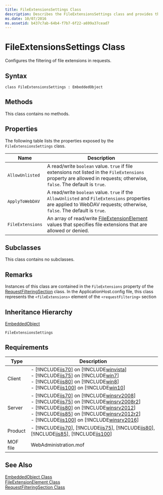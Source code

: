 ```yaml
---
title: FileExtensionsSettings Class
description: Describes the FileExtensionsSettings class and provides the class' syntax, properties, remarks, inheritance hierarchy, and requirements.
ms.date: 10/07/2016
ms.assetid: b437c7ab-64b4-f7b7-6f22-a699a37cead7
---
```

# FileExtensionsSettings Class
Configures the filtering of file extensions in requests.  
  
## Syntax  
  
```vbs  
class FileExtensionsSettings : EmbeddedObject  
```  
  
## Methods  
 This class contains no methods.  
  
## Properties  
 The following table lists the properties exposed by the `FileExtensionsSettings` class.  
  
|Name|Description|  
|----------|-----------------|  
|`AllowUnlisted`|A read/write `boolean` value. `true` if file extensions not listed in the `FileExtensions` property are allowed in requests; otherwise, `false`. The default is `true`.|  
|`ApplyToWebDAV`|A read/write `boolean` value. `true` if the `AllowUnlisted` and `FileExtensions` properties are applied to WebDAV requests; otherwise, `false`. The default is `true`.|  
|`FileExtensions`|An array of read/write [FileExtensionElement](../wmi-provider/fileextensionelement-class.md) values that specifies file extensions that are allowed or denied.|  
  
## Subclasses  
 This class contains no subclasses.  
  
## Remarks  
 Instances of this class are contained in the `FileExtensions` property of the [RequestFilteringSection](../wmi-provider/requestfilteringsection-class.md) class. In the ApplicationHost.config file, this class represents the `<fileExtensions>` element of the `<requestFiltering>` section  
  
## Inheritance Hierarchy  
 [EmbeddedObject](../wmi-provider/embeddedobject-class.md)  
  
 `FileExtensionsSettings`  
  
## Requirements  
  
|Type|Description|  
|----------|-----------------|  
|Client|-   [!INCLUDE[iis70](../wmi-provider/includes/iis70-md.md)] on [!INCLUDE[winvista](../wmi-provider/includes/winvista-md.md)]<br />-   [!INCLUDE[iis75](../wmi-provider/includes/iis75-md.md)] on [!INCLUDE[win7](../wmi-provider/includes/win7-md.md)]<br />-   [!INCLUDE[iis80](../wmi-provider/includes/iis80-md.md)] on [!INCLUDE[win8](../wmi-provider/includes/win8-md.md)]<br />-   [!INCLUDE[iis100](../wmi-provider/includes/iis100-md.md)] on [!INCLUDE[win10](../wmi-provider/includes/win10-md.md)]|  
|Server|-   [!INCLUDE[iis70](../wmi-provider/includes/iis70-md.md)] on [!INCLUDE[winsrv2008](../wmi-provider/includes/winsrv2008-md.md)]<br />-   [!INCLUDE[iis75](../wmi-provider/includes/iis75-md.md)] on [!INCLUDE[winsrv2008r2](../wmi-provider/includes/winsrv2008r2-md.md)]<br />-   [!INCLUDE[iis80](../wmi-provider/includes/iis80-md.md)] on [!INCLUDE[winsrv2012](../wmi-provider/includes/winsrv2012-md.md)]<br />-   [!INCLUDE[iis85](../wmi-provider/includes/iis85-md.md)] on [!INCLUDE[winsrv2012r2](../wmi-provider/includes/winsrv2012r2-md.md)]<br />-   [!INCLUDE[iis100](../wmi-provider/includes/iis100-md.md)] on [!INCLUDE[winsrv2016](../wmi-provider/includes/winsrv2016-md.md)]|  
|Product|-   [!INCLUDE[iis70](../wmi-provider/includes/iis70-md.md)], [!INCLUDE[iis75](../wmi-provider/includes/iis75-md.md)], [!INCLUDE[iis80](../wmi-provider/includes/iis80-md.md)], [!INCLUDE[iis85](../wmi-provider/includes/iis85-md.md)], [!INCLUDE[iis100](../wmi-provider/includes/iis100-md.md)]|  
|MOF file|WebAdministration.mof|  
  
## See Also  
 [EmbeddedObject Class](../wmi-provider/embeddedobject-class.md)   
 [FileExtensionElement Class](../wmi-provider/fileextensionelement-class.md)   
 [RequestFilteringSection Class](../wmi-provider/requestfilteringsection-class.md)
